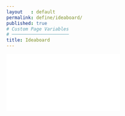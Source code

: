 ```yaml
---
layout   : default
permalink: define/ideaboard/
published: true
# Custom Page Variables
# ─────────────────────
title: Ideaboard
---
```

 ![Ideaboard](/assets/images/moodboard_Tags.ai.pdf)